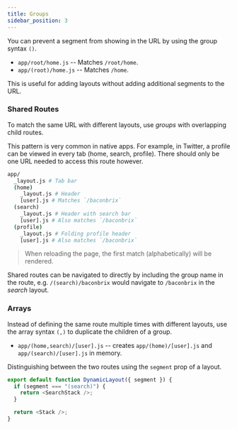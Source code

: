 ```yaml
---
title: Groups
sidebar_position: 3
---
```


You can prevent a segment from showing in the URL by using the group syntax `()`.

- `app/root/home.js` -- Matches `/root/home`.
- `app/(root)/home.js` -- Matches `/home`.

This is useful for adding layouts without adding additional segments to the URL.

### Shared Routes

To match the same URL with different layouts, use _groups_ with overlapping child routes.

This pattern is very common in native apps. For example, in Twitter, a profile can be viewed in every tab (home, search, profile). There should only be one URL needed to access this route however.

```bash title="File System"
app/
  _layout.js # Tab bar
  (home)
    _layout.js # Header
    [user].js # Matches `/baconbrix`
  (search)
    _layout.js # Header with search bar
    [user].js # Also matches `/baconbrix`
  (profile)
    _layout.js # Folding profile header
    [user].js # Also matches `/baconbrix`
```

> When reloading the page, the first match (alphabetically) will be rendered.

Shared routes can be navigated to directly by including the group name in the route, e.g. `/(search)/baconbrix` would navigate to `/baconbrix` in the _search_ layout.

<!-- TODO: optional group syntax `(())` -->

### Arrays

Instead of defining the same route multiple times with different layouts, use the array syntax `(,)` to duplicate the children of a group.

- `app/(home,search)/[user].js` -- creates `app/(home)/[user].js` and `app/(search)/[user].js` in memory.

Distinguishing between the two routes using the `segment` prop of a layout.

```js title="app/(home,search)/_layout.js"
export default function DynamicLayout({ segment }) {
  if (segment === "(search)") {
    return <SearchStack />;
  }

  return <Stack />;
}
```
